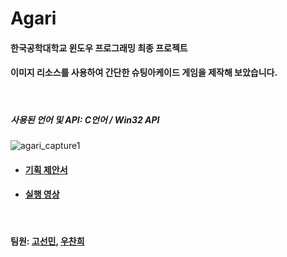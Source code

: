 # Agari
#### 한국공학대학교 윈도우 프로그래밍 최종 프로젝트
#### 이미지 리소스를 사용하여 간단한 슈팅아케이드 게임을 제작해 보았습니다.
<br>

##### 사용된 언어 및 API: C언어 / Win32 API
![agari_capture1](https://user-images.githubusercontent.com/34496198/162492352-2a8dc5d3-9694-4605-871a-ebda04ff7aae.png)

- #### [기획 제안서](https://github.com/kakik/agari/blob/master/%EC%8D%AC%EB%B0%88/%EC%95%84%EA%B0%80%EB%A6%AC%20%EC%A0%9C%EC%95%88%EC%84%9C.pdf)
- #### [실행 영상](https://youtu.be/OdY1j_AlEdg)
<br>

#### 팀원: [고선민](https://github.com/go4521304), [우찬희](https://github.com/kakik)

